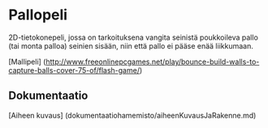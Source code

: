 # Pallopeli
2D-tietokonepeli, jossa on tarkoituksena vangita seinistä poukkoileva pallo (tai monta palloa) seinien sisään, niin että pallo ei pääse enää liikkumaan.

[Mallipeli] (http://www.freeonlinepcgames.net/play/bounce-build-walls-to-capture-balls-cover-75-of/flash-game/)

## Dokumentaatio
[Aiheen kuvaus] (dokumentaatiohamemisto/aiheenKuvausJaRakenne.md)
